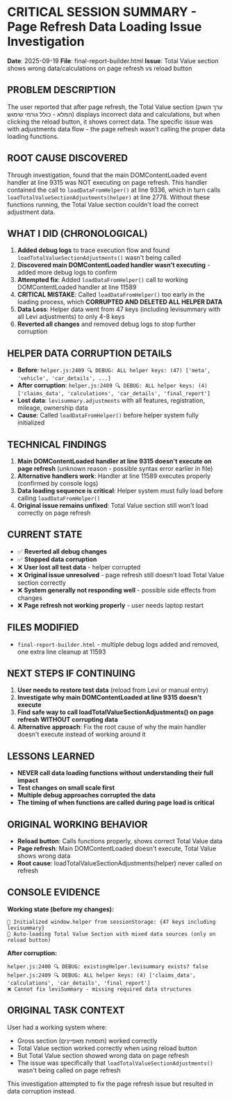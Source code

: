 # CRITICAL SESSION SUMMARY - Page Refresh Data Loading Issue Investigation
**Date**: 2025-09-19
**File**: final-report-builder.html
**Issue**: Total Value section shows wrong data/calculations on page refresh vs reload button

## PROBLEM DESCRIPTION
The user reported that after page refresh, the Total Value section (ערך השוק המלא - כולל גורמי שימוש) displays incorrect data and calculations, but when clicking the reload button, it shows correct data. The specific issue was with adjustments data flow - the page refresh wasn't calling the proper data loading functions.

## ROOT CAUSE DISCOVERED
Through investigation, found that the main DOMContentLoaded event handler at line 9315 was NOT executing on page refresh. This handler contained the call to `loadDataFromHelper()` at line 9336, which in turn calls `loadTotalValueSectionAdjustments(helper)` at line 2778. Without these functions running, the Total Value section couldn't load the correct adjustment data.

## WHAT I DID (CHRONOLOGICAL)
1. **Added debug logs** to trace execution flow and found `loadTotalValueSectionAdjustments()` wasn't being called
2. **Discovered main DOMContentLoaded handler wasn't executing** - added more debug logs to confirm
3. **Attempted fix**: Added `loadDataFromHelper()` call to working DOMContentLoaded handler at line 11589
4. **CRITICAL MISTAKE**: Called `loadDataFromHelper()` too early in the loading process, which **CORRUPTED AND DELETED ALL HELPER DATA**
5. **Data Loss**: Helper data went from 47 keys (including levisummary with all Levi adjustments) to only 4-8 keys
6. **Reverted all changes** and removed debug logs to stop further corruption

## HELPER DATA CORRUPTION DETAILS
- **Before**: `helper.js:2409 🔍 DEBUG: ALL helper keys: (47) ['meta', 'vehicle', 'car_details', ...]`
- **After corruption**: `helper.js:2409 🔍 DEBUG: ALL helper keys: (4) ['claims_data', 'calculations', 'car_details', 'final_report']`
- **Lost data**: `levisummary.adjustments` with all features, registration, mileage, ownership data
- **Cause**: Called `loadDataFromHelper()` before helper system fully initialized

## TECHNICAL FINDINGS
1. **Main DOMContentLoaded handler at line 9315 doesn't execute on page refresh** (unknown reason - possible syntax error earlier in file)
2. **Alternative handlers work**: Handler at line 11589 executes properly (confirmed by console logs)
3. **Data loading sequence is critical**: Helper system must fully load before calling `loadDataFromHelper()`
4. **Original issue remains unfixed**: Total Value section still won't load correctly on page refresh

## CURRENT STATE
- ✅ **Reverted all debug changes**
- ✅ **Stopped data corruption** 
- ❌ **User lost all test data** - helper corrupted
- ❌ **Original issue unresolved** - page refresh still doesn't load Total Value section correctly
- ❌ **System generally not responding well** - possible side effects from changes
- ❌ **Page refresh not working properly** - user needs laptop restart

## FILES MODIFIED
- `final-report-builder.html` - multiple debug logs added and removed, one extra line cleanup at 11593

## NEXT STEPS IF CONTINUING
1. **User needs to restore test data** (reload from Levi or manual entry)
2. **Investigate why main DOMContentLoaded at line 9315 doesn't execute**
3. **Find safe way to call loadTotalValueSectionAdjustments() on page refresh WITHOUT corrupting data**
4. **Alternative approach**: Fix the root cause of why the main handler doesn't execute instead of working around it

## LESSONS LEARNED
- **NEVER call data loading functions without understanding their full impact**
- **Test changes on small scale first**
- **Multiple debug approaches corrupted the data** 
- **The timing of when functions are called during page load is critical**

## ORIGINAL WORKING BEHAVIOR  
- **Reload button**: Calls functions properly, shows correct Total Value data
- **Page refresh**: Main DOMContentLoaded doesn't execute, Total Value shows wrong data
- **Root cause**: loadTotalValueSectionAdjustments(helper) never called on refresh

## CONSOLE EVIDENCE
**Working state (before my changes):**
```
🚀 Initialized window.helper from sessionStorage: {47 keys including levisummary}
🔄 Auto-loading Total Value Section with mixed data sources (only on reload button)
```

**After corruption:**
```
helper.js:2400 🔍 DEBUG: existingHelper.levisummary exists? false
helper.js:2409 🔍 DEBUG: ALL helper keys: (4) ['claims_data', 'calculations', 'car_details', 'final_report']
❌ Cannot fix leviSummary - missing required data structures
```

## ORIGINAL TASK CONTEXT
User had a working system where:
- Gross section (תוספות מאפיינים) worked correctly
- Total Value section worked correctly when using reload button
- But Total Value section showed wrong data on page refresh
- The issue was specifically that `loadTotalValueSectionAdjustments()` wasn't being called on page refresh

This investigation attempted to fix the page refresh issue but resulted in data corruption instead.